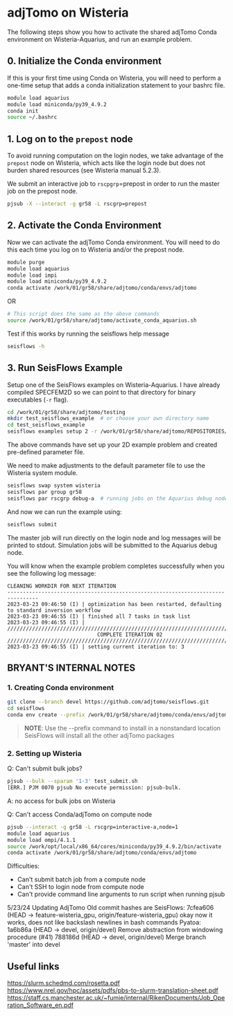 # adjTomo on Wisteria

The following steps show you how to activate the shared adjTomo Conda
environment on Wisteria-Aquarius, and run an example problem.

## 0. Initialize the Conda environment

If this is your first time using Conda on Wisteria, you will need to 
perform a one-time setup that adds a conda initialization statement
to your bashrc file.

```bash
module load aquarius
module load miniconda/py39_4.9.2
conda init 
source ~/.bashrc 
```

## 1. Log on to the `prepost` node

To avoid running computation on the login nodes, we take advantage of the 
`prepost` node on Wisteria, which acts like the login node but does not burden 
shared resources (see Wisteria manual 5.2.3).

We submit an interactive job to `rscpgrp`=prepost in order to run the master 
job on the prepost node.

```bash
pjsub -X --interact -g gr58 -L rscgrp=prepost
```

## 2. Activate the Conda Environment

Now we can activate the adjTomo Conda environment. You will need to 
do this each time you log on to Wisteria and/or the prepost node.

```bash
module purge
module load aquarius
module load impi
module load miniconda/py39_4.9.2
conda activate /work/01/gr58/share/adjtomo/conda/envs/adjtomo
```

OR 

```bash
# This script does the same as the above commands
source /work/01/gr58/share/adjtomo/activate_conda_aquarius.sh
```

Test if this works by running the seisflows help message

```bash
seisflows -h
```

## 3. Run SeisFlows Example

Setup one of the SeisFlows examples on Wisteria-Aquarius. I have already compiled
SPECFEM2D so we can point to that directory for binary executables (`-r` flag).

```bash
cd /work/01/gr58/share/adjtomo/testing
mkdir test_seisflows_example  # or choose your own directory name
cd test_seisflows_example
seisflows examples setup 2 -r /work/01/gr58/share/adjtomo/REPOSITORIES/specfem2d
```

The above commands have set up your 2D example problem and created pre-defined
parameter file. 

We need to make adjustments to the default parameter file to use the Wisteria 
system module.

```bash
seisflows swap system wisteria
seisflows par group gr58
seisflows par rscgrp debug-a  # running jobs on the Aquarius debug node
```

And now we can run the example using:

```bash
seisflows submit
```

The master job will run directly on the login node and log messages will be 
printed to stdout. Simulation jobs will be submitted to the Aquarius debug
node.

You will know when the example problem completes successfully when you
see the following log message:

```
CLEANING WORKDIR FOR NEXT ITERATION
--------------------------------------------------------------------------------
2023-03-23 09:46:50 (I) | optimization has been restarted, defaulting to standard inversion workflow
2023-03-23 09:46:55 (I) | finished all 7 tasks in task list
2023-03-23 09:46:55 (I) | 
////////////////////////////////////////////////////////////////////////////////
                             COMPLETE ITERATION 02                              
////////////////////////////////////////////////////////////////////////////////
2023-03-23 09:46:55 (I) | setting current iteration to: 3
```

## BRYANT'S INTERNAL NOTES

### 1. Creating Conda environment 

```bash
git clone --branch devel https://github.com/adjtomo/seisflows.git
cd seisflows
conda env create --prefix /work/01/gr58/share/adjtomo/conda/envs/adjtomo -f environment.yml
```

> __NOTE__: Use the --prefix command to install in a nonstandard location 
  SeisFlows will install all the other adjTomo packages

### 2. Setting up Wisteria

Q: Can't submit bulk jobs?

```bash
pjsub --bulk --sparam '1-3' test_submit.sh   
[ERR.] PJM 0070 pjsub No execute permission: pjsub-bulk.
```

A: no access for bulk jobs on Wisteria

Q: Can't access Conda/adjTomo on compute node
```bash
pjsub --interact -g gr58 -L rscgrp=interactive-a,node=1
module load aquarius
module load ompi/4.1.1
source /work/opt/local/x86_64/cores/miniconda/py39_4.9.2/bin/activate
conda activate /work/01/gr58/share/adjtomo/conda/envs/adjtomo
```

Difficulties:
- Can't submit batch job from a compute node
- Can't SSH to login node from compute node
- Can't provide command line arguments to run script when running pjsub

5/23/24 Updating AdjTomo
Old commit hashes are
SeisFlows: 7cfea606 (HEAD -> feature-wisteria_gpu, origin/feature-wisteria_gpu) okay now it works, does not like backslash newlines in bash commands
Pyatoa: 1a6b86a (HEAD -> devel, origin/devel) Remove abstraction from windowing procedure (#41)
788186d (HEAD -> devel, origin/devel) Merge branch 'master' into devel

## Useful links
https://slurm.schedmd.com/rosetta.pdf
https://www.nrel.gov/hpc/assets/pdfs/pbs-to-slurm-translation-sheet.pdf
https://staff.cs.manchester.ac.uk/~fumie/internal/RikenDocuments/Job_Operation_Software_en.pdf
